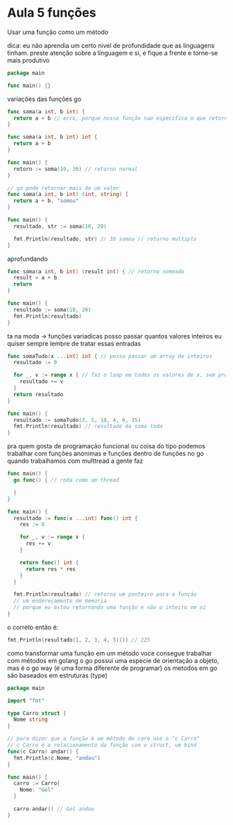 # Aula 5 funções
Usar uma função como um método

dica: eu não aprendia um certo nivel de profundidade que as linguagens tinham. preste atenção sobre a linguagem e si, e fique a frente e torne-se mais produtivo

```go
package main

func main() {}
```

variações das funções go

```go
func soma(a int, b int) {
  return a + b // erro, porque nossa função nao especifica o que retorna
}
```

```go
func soma(a int, b int) int {
  return a + b
}

func main() {
  retorn := soma(10, 30) // retorno normal
}
```

```go
// go pode retornar mais de um valor
func soma(a int, b int) (int, string) {
  return a + b, "somou"
}

func main() {
  resultado, str := soma(10, 20)

  fmt.Println(resultado, str) // 30 somou // retorno multiplo
}
```

aprofundando
```go
func soma(a int, b int) (result int) { // retorno nomeado
  result = a + b
  return
}

func main() {
  resultado := soma(10, 20)
  fmt.Println(resultado)
}
```

ta na moda -> funções variadicas
posso passar quantos valores inteiros eu quiser
sempre lembre de tratar essas entradas
```go
func somaTudo(x ...int) int { // posso passar um array de inteiros
  resultado := 0

  for _, v := range x { // faz o loop em todos os valores de x, sem precisar de key `_`
    resultado += v
  }
  return resultado
}

func main() {
  resultado := somaTudo(3, 5, 10, 4, 6, 35)
  fmt.Println(resultado) // resultado da soma toda
}
```

pra quem gosta de programação funcional ou coisa do tipo
podemos trabalhar com funções anonimas e funções dentro de funções
no go quando trabalhamos com multtread a gente faz
```go
func main() {
  go func() { // roda como um thread

  }
}
```

```go
func main() {
  resultado := func(x ...int) func() int {
    res := 0

    for _, v := range x {
      res += v
    }

    return func() int {
      return res * res
    }
  }

  fmt.Println(resultado) // retorna um ponteiro para a função
  // um endereçamento de memoria
  // porque eu estou retornando uma função e não o inteiro em si
}
```
o correto então é:
```go
fmt.Println(resultado(1, 2, 3, 4, 5)()) // 225
```

como transformar uma função em um método
voce consegue trabalhar com métodos em golang
o go possui uma especie de orientação a objeto, mas é o go way (é uma forma diferente de programar)
os metodos em go são baseados em estruturas (type)

```go
package main

import "fmt"

type Carro struct {
  Nome string
}

// para dizer que a função é um método do caro use o "c Carro"
// c Carro é o relacionamento da função com o struct, um bind
func(c Carro) andar() {
  fmt.Println(c.Nome, "andou")
}

func main() {
  carro := Carro{
    Nome: "Gol"
  }

  carro.andar() // Gol andou
}
```